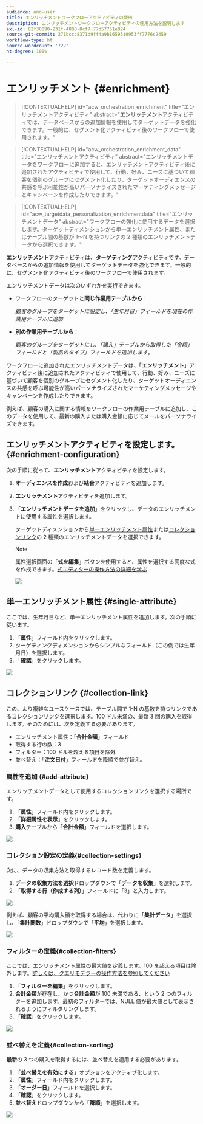 ```yaml
---
audience: end-user
title: エンリッチメントワークフローアクティビティの使用
description: エンリッチメントワークフローアクティビティの使用方法を説明します
exl-id: 02f30090-231f-4880-8cf7-77d57751e824
source-git-commit: 371bccc8371d9ff4a9b1659510953ff7776c2459
workflow-type: ht
source-wordcount: '722'
ht-degree: 100%

---
```


# エンリッチメント {#enrichment}

>[!CONTEXTUALHELP]
>id="acw_orchestration_enrichment"
>title="エンリッチメントアクティビティ"
>abstract="**エンリッチメント**&#x200B;アクティビティでは、データベースからの追加情報を使用してターゲットデータを強化できます。一般的に、セグメント化アクティビティ後のワークフローで使用されます。"

>[!CONTEXTUALHELP]
>id="acw_orchestration_enrichment_data"
>title="エンリッチメントアクティビティ"
>abstract="エンリッチメントデータをワークフローに追加すると、エンリッチメントアクティビティ後に追加されたアクティビティで使用して、行動、好み、ニーズに基づいて顧客を個別のグループにセグメント化したり、ターゲットオーディエンスの共感を呼ぶ可能性が高いパーソナライズされたマーケティングメッセージとキャンペーンを作成したりできます。"

>[!CONTEXTUALHELP]
>id="acw_targetdata_personalization_enrichmentdata"
>title="エンリッチメントデータ"
>abstract="ワークフローの強化に使用するデータを選択します。ターゲットディメンションから単一エンリッチメント属性、またはテーブル間の基数が 1～N を持つリンクの 2 種類のエンリッチメントデータから選択できます。"

**エンリッチメント**&#x200B;アクティビティは、**ターゲティング**&#x200B;アクティビティです。データベースからの追加情報を使用してターゲットデータを強化できます。一般的に、セグメント化アクティビティ後のワークフローで使用されます。

エンリッチメントデータは次のいずれかを実行できます。

* ワークフローのターゲットと&#x200B;**同じ作業用テーブルから**：

  *顧客のグループをターゲットに設定し、「生年月日」フィールドを現在の作業用テーブルに追加*

* **別の作業用テーブルから**：

  *顧客のグループをターゲットにし、「購入」テーブルから取得した「金額」フィールドと「製品のタイプ」フィールドを追加します*。

ワークフローに追加されたエンリッチメントデータは、「**エンリッチメント**」アクティビティ後に追加されたアクティビティで使用して、行動、好み、ニーズに基づいて顧客を個別のグループにセグメント化したり、ターゲットオーディエンスの共感を呼ぶ可能性が高いパーソナライズされたマーケティングメッセージやキャンペーンを作成したりできます。

例えば、顧客の購入に関する情報をワークフローの作業用テーブルに追加し、このデータを使用して、最新の購入または購入金額に応じてメールをパーソナライズできます。

## エンリッチメントアクティビティを設定します。 {#enrichment-configuration}

次の手順に従って、**エンリッチメント**&#x200B;アクティビティを設定します。

1. **オーディエンスを作成**&#x200B;および&#x200B;**結合**&#x200B;アクティビティを追加します。
1. **エンリッチメント**&#x200B;アクティビティを追加します。
1. 「**エンリッチメントデータを追加**」をクリックし、データのエンリッチメントに使用する属性を選択します。

   ターゲットディメンションから[単一エンリッチメント属性](#single-attribute)または[コレクションリンク](#collection-link)の 2 種類のエンリッチメントデータを選択できます。

   >[!NOTE]
   >
   >属性選択画面の「**式を編集**」ボタンを使用すると、属性を選択する高度な式を作成できます。[式エディターの操作方法の詳細を学ぶ](../../query/expression-editor.md)

   ![](../assets/workflow-enrichment1.png)

## 単一エンリッチメント属性 {#single-attribute}

ここでは、生年月日など、単一エンリッチメント属性を追加します。次の手順に従います。

1. 「**属性**」フィールド内をクリックします。
1. ターゲティングディメンションからシンプルなフィールド（この例では生年月日）を選択します。
1. 「**確認**」をクリックします。

![](../assets/workflow-enrichment2.png)

## コレクションリンク {#collection-link}

この、より複雑なユースケースでは、テーブル間で 1-N の基数を持つリンクであるコレクションリンクを選択します。100 ドル未満の、最新 3 回の購入を取得します。そのためには、次を定義する必要があります。

* エンリッチメント属性：「**合計金額**」フィールド
* 取得する行の数：3
* フィルター：100 ドルを超える項目を除外
* 並べ替え：「**注文日付**」フィールドを降順で並び替え。

### 属性を追加 {#add-attribute}

エンリッチメントデータとして使用するコレクションリンクを選択する場所です。

1. 「**属性**」フィールド内をクリックします。
1. 「**詳細属性を表示**」をクリックします。
1. **購入**&#x200B;テーブルから「**合計金額**」フィールドを選択します。

![](../assets/workflow-enrichment3.png)

### コレクション設定の定義{#collection-settings}

次に、データの収集方法と取得するレコード数を定義します。

1. **データの収集方法を選択**&#x200B;ドロップダウンで「**データを収集**」を選択します。
1. 「**取得する行（作成する列）**」フィールドに「3」と入力します。

![](../assets/workflow-enrichment4.png)

例えば、顧客の平均購入額を取得する場合は、代わりに「**集計データ**」を選択し、「**集計関数**」ドロップダウンで「**平均**」を選択します。

![](../assets/workflow-enrichment5.png)

### フィルターの定義{#collection-filters}

ここでは、エンリッチメント属性の最大値を定義します。100 を超える項目は除外します。[詳しくは、クエリモデラーの操作方法を参照してください](../../query/query-modeler-overview.md)

1. 「**フィルターを編集**」をクリックします。
1. **合計金額**&#x200B;が存在し、かつ&#x200B;**合計金額**&#x200B;が 100 未満である、という 2 つのフィルターを追加します。最初のフィルターでは、NULL 値が最大値として表示されるようにフィルタリングします。
1. 「**確認**」をクリックします。

![](../assets/workflow-enrichment6.png)

### 並べ替えを定義{#collection-sorting}

**最新**&#x200B;の 3 つの購入を取得するには、並べ替えを適用する必要があります。

1. 「**並べ替えを有効にする**」オプションをアクティブ化します。
1. 「**属性**」フィールド内をクリックします。
1. 「**オーダー日**」フィールドを選択します。
1. 「**確認**」をクリックします。
1. **並べ替え**&#x200B;ドロップダウンから「**降順**」を選択します。

![](../assets/workflow-enrichment7.png)

<!--

Add other fields
use it in delivery


cardinality between the tables (1-N)
1. select attribute to use as enrichment data

    display advanced fields option
    i button

    note: attributes from the target dimension

1. Select how the data is collected
1. number of records to retrieve if want to retrieve a collection of multiple records
1. Apply filters and build rule

    select an existing filter
    save the filter for reuse
    view results of the filter visually or in code view

1. sort records using an attribute

leverage enrichment data in campaign

where we can use the enrichment data: personalize email, other use cases?

## Example

-->
